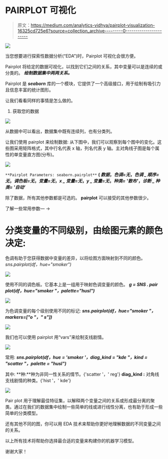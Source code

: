 # PAIRPLOT 可视化

> 原文：<https://medium.com/analytics-vidhya/pairplot-visualization-16325cd725e6?source=collection_archive---------0----------------------->

![](img/2bcd802a618dff4ed4d7cca4abd2f24b.png)

当您想要进行探索性数据分析(“EDA”)时，Pairplot 可视化会很方便。

Pairplot 将给定的数据可视化，以找到它们之间的关系，其中变量可以是连续的或分类的。
***绘制数据集中两两关系。***

Pairplot 是 ***seaborn*** 库的一个模块，它提供了一个高级接口，用于绘制有吸引力且信息丰富的统计图形。

让我们看看同样的事情是怎么做的。

1.  获取您的数据

![](img/371fada53f27d5e716816a8398f46b0d.png)

从数据中可以看出，数据集中既有连续列，也有分类列。

让我们使用 pairplot 来绘制数据:
从下图中，我们可以观察到每个图中的变化。这些图采用矩阵格式，其中行名代表 x 轴，列名代表 y 轴。主对角线子图是每个属性的单变量直方图(分布)。

![](img/30fa3df51b9e17c5bca2d9080ed1e746.png)

`**Pairplot Parameters:
seaborn.pairplot**` **( *数据*，*色调=无*，*色调 _ 顺序=无*，*调色板=无*，*变量=无*，*x _ 变量=无*，*y _ 变量=无*，*种类= '散布'*，*诊断 _ 种类= '自动'***

除了数据，所有其他参数都是可选的。 **pairplot** 可以接受的其他参数很少。

了解一些常用参数— →

# 分类变量的不同级别，由绘图元素的颜色决定:

色调有助于您获得数据中变量的差异，以将绘图方面映射到不同的颜色。
*sns.pairplot(df，hue="smoker")*

![](img/61b94c581a2cb0db5d472cb3778de5cf.png)

使用不同的调色板。它基本上是一组用于映射色调变量的颜色。
***g = SNS . pair plot(df，hue="smoker "，palette="husl")***

![](img/ff880c20220199ce8b50d101c56d39f9.png)

为色调变量的每个级别使用不同的标记:
***sns.pairplot(df，hue="smoker "，markers=["o "，" s"])***

![](img/254d8486b2717ce59db719edfea219c6.png)

我们也可以使用 pairplot 用“vars”来绘制支线剧情。

![](img/02f7c7354c62963c5432e948b7e3dcf6.png)

常用:
***sns.pairplot(df，hue = 'smoker '，diag_kind = "kde "，kind = "scatter "，palette = "husl")***

其中:
**种:**种为非同一性关系的情节。{'scatter '，' reg'}
**diag_kind :** 对角线支线剧情的种类。{'hist '，' kde'}

![](img/767866e5174f6995e280c160a2479522.png)

Pair plot 用于理解最佳特征集，以解释两个变量之间的关系或形成最分离的聚类。通过在我们的数据集中绘制一些简单的线或进行线性分离，也有助于形成一些简单的分类模型。

还有其他不同的图，你可以用 EDA 技术来帮助你更好地理解数据的不同变量之间的关系。

以上所有技术将帮助你选择最合适的变量来构建你的机器学习模型。

谢谢大家！